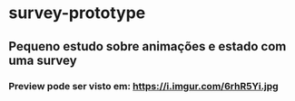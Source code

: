 # survey-prototype

## Pequeno estudo sobre animações e estado com uma survey

### Preview pode ser visto em: https://i.imgur.com/6rhR5Yi.jpg
